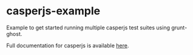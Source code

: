 # casperjs-example

Example to get started running multiple casperjs test suites using grunt-ghost.

Full documentation for casperjs is available [here](http://casperjs.org/).
